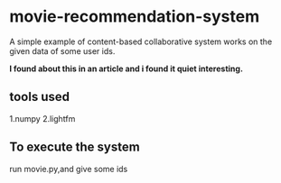 # movie-recommendation-system
A simple example of content-based collaborative system works on the given data of some user ids.

****I found about this in an article  and i found it quiet interesting.**** 
## tools used

1.numpy
2.lightfm

## To execute the system
run movie.py,and give some ids
